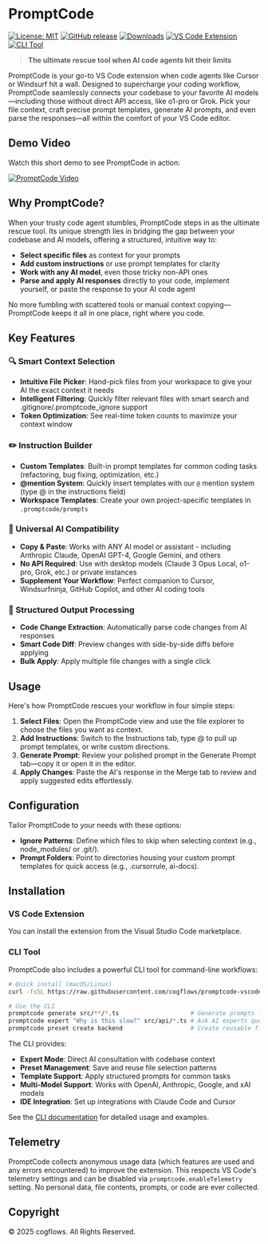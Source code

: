 # PromptCode

[![License: MIT](https://img.shields.io/badge/License-MIT-yellow.svg)](https://opensource.org/licenses/MIT)
[![GitHub release](https://img.shields.io/github/v/release/cogflows/promptcode-vscode)](https://github.com/cogflows/promptcode-vscode/releases/latest)
[![Downloads](https://img.shields.io/github/downloads/cogflows/promptcode-vscode/total)](https://github.com/cogflows/promptcode-vscode/releases)
[![VS Code Extension](https://img.shields.io/badge/VS%20Code-Extension-blue)](https://marketplace.visualstudio.com/items?itemName=promptcode.promptcode)
[![CLI Tool](https://img.shields.io/badge/CLI-Available-green)](https://github.com/cogflows/promptcode-vscode/releases/latest)

> **The ultimate rescue tool when AI code agents hit their limits**

PromptCode is your go-to VS Code extension when code agents like Cursor or Windsurf hit a wall. Designed to supercharge your coding workflow, PromptCode seamlessly connects your codebase to your favorite AI models—including those without direct API access, like o1-pro or Grok. Pick your file context, craft precise prompt templates, generate AI prompts, and even parse the responses—all within the comfort of your VS Code editor.

## Demo Video

Watch this short demo to see PromptCode in action:

[![PromptCode Video](https://img.youtube.com/vi/dUpdSAPklfo/0.jpg)](https://www.youtube.com/watch?v=dUpdSAPklfo)

## Why PromptCode?

When your trusty code agent stumbles, PromptCode steps in as the ultimate rescue tool. Its unique strength lies in bridging the gap between your codebase and AI models, offering a structured, intuitive way to:

- **Select specific files** as context for your prompts
- **Add custom instructions** or use prompt templates for clarity
- **Work with any AI model**, even those tricky non-API ones
- **Parse and apply AI responses** directly to your code, implement yourself, or paste the response to your AI code agent

No more fumbling with scattered tools or manual context copying—PromptCode keeps it all in one place, right where you code.

## Key Features

### 🔍 Smart Context Selection
- **Intuitive File Picker**: Hand-pick files from your workspace to give your AI the exact context it needs
- **Intelligent Filtering**: Quickly filter relevant files with smart search and .gitignore/.promptcode_ignore support
- **Token Optimization**: See real-time token counts to maximize your context window

### ✏️ Instruction Builder
- **Custom Templates**: Built-in prompt templates for common coding tasks (refactoring, bug fixing, optimization, etc.)
- **@mention System**: Quickly insert templates with our `@` mention system (type @ in the instructions field)
- **Workspace Templates**: Create your own project-specific templates in `.promptcode/prompts`

### 💬 Universal AI Compatibility
- **Copy & Paste**: Works with ANY AI model or assistant - including Anthropic Claude, OpenAI GPT-4, Google Gemini, and others
- **No API Required**: Use with desktop models (Claude 3 Opus Local, o1-pro, Grok, etc.) or private instances
- **Supplement Your Workflow**: Perfect companion to Cursor, Windsurfninja, GitHub Copilot, and other AI coding tools

### 🔄 Structured Output Processing
- **Code Change Extraction**: Automatically parse code changes from AI responses
- **Smart Code Diff**: Preview changes with side-by-side diffs before applying
- **Bulk Apply**: Apply multiple file changes with a single click

## Usage

Here's how PromptCode rescues your workflow in four simple steps:

1. **Select Files**: Open the PromptCode view and use the file explorer to choose the files you want as context.
2. **Add Instructions**: Switch to the Instructions tab, type @ to pull up prompt templates, or write custom directions.
3. **Generate Prompt**: Review your polished prompt in the Generate Prompt tab—copy it or open it in the editor.
4. **Apply Changes**: Paste the AI's response in the Merge tab to review and apply suggested edits effortlessly.

## Configuration

Tailor PromptCode to your needs with these options:

- **Ignore Patterns**: Define which files to skip when selecting context (e.g., node_modules/ or .git/).
- **Prompt Folders**: Point to directories housing your custom prompt templates for quick access (e.g., .cursorrule, ai-docs).

## Installation

### VS Code Extension

You can install the extension from the Visual Studio Code marketplace.

### CLI Tool

PromptCode also includes a powerful CLI tool for command-line workflows:

```bash
# Quick install (macOS/Linux)
curl -fsSL https://raw.githubusercontent.com/cogflows/promptcode-vscode/main/packages/cli/scripts/install.sh | bash

# Use the CLI
promptcode generate src/**/*.ts                    # Generate prompts from files
promptcode expert "Why is this slow?" src/api/*.ts # Ask AI experts questions
promptcode preset create backend                   # Create reusable file patterns
```

The CLI provides:
- **Expert Mode**: Direct AI consultation with codebase context
- **Preset Management**: Save and reuse file selection patterns
- **Template Support**: Apply structured prompts for common tasks
- **Multi-Model Support**: Works with OpenAI, Anthropic, Google, and xAI models
- **IDE Integration**: Set up integrations with Claude Code and Cursor

See the [CLI documentation](packages/cli/README.md) for detailed usage and examples.

## Telemetry

PromptCode collects anonymous usage data (which features are used and any errors encountered) to improve the extension. This respects VS Code's telemetry settings and can be disabled via `promptcode.enableTelemetry` setting. No personal data, file contents, prompts, or code are ever collected.

## Copyright 

© 2025 cogflows. All Rights Reserved.